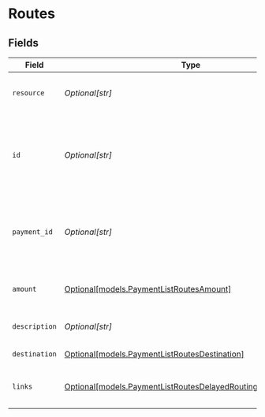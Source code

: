 # Routes


## Fields

| Field                                                                                                                                                                                           | Type                                                                                                                                                                                            | Required                                                                                                                                                                                        | Description                                                                                                                                                                                     |
| ----------------------------------------------------------------------------------------------------------------------------------------------------------------------------------------------- | ----------------------------------------------------------------------------------------------------------------------------------------------------------------------------------------------- | ----------------------------------------------------------------------------------------------------------------------------------------------------------------------------------------------- | ----------------------------------------------------------------------------------------------------------------------------------------------------------------------------------------------- |
| `resource`                                                                                                                                                                                      | *Optional[str]*                                                                                                                                                                                 | :heavy_minus_sign:                                                                                                                                                                              | Indicates the response contains a route object. Will always contain the string `route` for this endpoint.                                                                                       |
| `id`                                                                                                                                                                                            | *Optional[str]*                                                                                                                                                                                 | :heavy_minus_sign:                                                                                                                                                                              | The identifier uniquely referring to this route. Mollie assigns this identifier at route creation time. Mollie will always refer to the route by this ID. Example: `crt_dyARQ3JzCgtPDhU2Pbq3J`. |
| `payment_id`                                                                                                                                                                                    | *Optional[str]*                                                                                                                                                                                 | :heavy_minus_sign:                                                                                                                                                                              | The unique identifier of the payment. For example: `tr_5B8cwPMGnU6qLbRvo7qEZo`. The full payment object can be retrieved via the payment URL in the `_links` object.                            |
| `amount`                                                                                                                                                                                        | [Optional[models.PaymentListRoutesAmount]](../models/paymentlistroutesamount.md)                                                                                                                | :heavy_minus_sign:                                                                                                                                                                              | The amount of the route. That amount that will be routed to the specified destination.                                                                                                          |
| `description`                                                                                                                                                                                   | *Optional[str]*                                                                                                                                                                                 | :heavy_minus_sign:                                                                                                                                                                              | The description of the route. This description is shown in the reports.                                                                                                                         |
| `destination`                                                                                                                                                                                   | [Optional[models.PaymentListRoutesDestination]](../models/paymentlistroutesdestination.md)                                                                                                      | :heavy_minus_sign:                                                                                                                                                                              | The destination of the route.                                                                                                                                                                   |
| `links`                                                                                                                                                                                         | [Optional[models.PaymentListRoutesDelayedRoutingResponseLinks]](../models/paymentlistroutesdelayedroutingresponselinks.md)                                                                      | :heavy_minus_sign:                                                                                                                                                                              | An object with several relevant URLs. Every URL object will contain an `href` and a `type` field.                                                                                               |